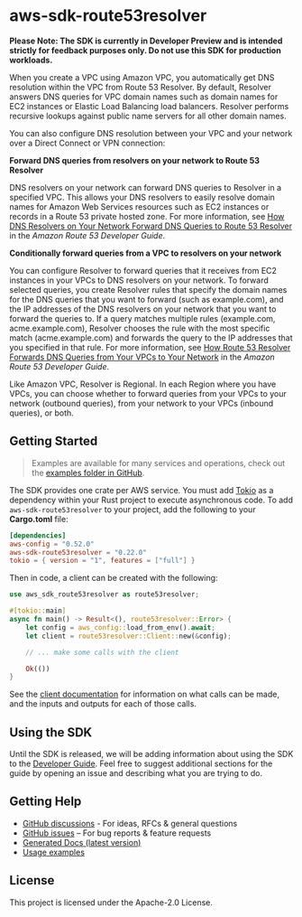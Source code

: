 # aws-sdk-route53resolver

**Please Note: The SDK is currently in Developer Preview and is intended strictly for
feedback purposes only. Do not use this SDK for production workloads.**

When you create a VPC using Amazon VPC, you automatically get DNS resolution within the VPC from Route 53 Resolver. By default, Resolver answers DNS queries for VPC domain names such as domain names for EC2 instances or Elastic Load Balancing load balancers. Resolver performs recursive lookups against public name servers for all other domain names.

You can also configure DNS resolution between your VPC and your network over a Direct Connect or VPN connection:

__Forward DNS queries from resolvers on your network to Route 53 Resolver__

DNS resolvers on your network can forward DNS queries to Resolver in a specified VPC. This allows your DNS resolvers to easily resolve domain names for Amazon Web Services resources such as EC2 instances or records in a Route 53 private hosted zone. For more information, see [How DNS Resolvers on Your Network Forward DNS Queries to Route 53 Resolver](https://docs.aws.amazon.com/Route53/latest/DeveloperGuide/resolver.html#resolver-overview-forward-network-to-vpc) in the _Amazon Route 53 Developer Guide_.

__Conditionally forward queries from a VPC to resolvers on your network__

You can configure Resolver to forward queries that it receives from EC2 instances in your VPCs to DNS resolvers on your network. To forward selected queries, you create Resolver rules that specify the domain names for the DNS queries that you want to forward (such as example.com), and the IP addresses of the DNS resolvers on your network that you want to forward the queries to. If a query matches multiple rules (example.com, acme.example.com), Resolver chooses the rule with the most specific match (acme.example.com) and forwards the query to the IP addresses that you specified in that rule. For more information, see [How Route 53 Resolver Forwards DNS Queries from Your VPCs to Your Network](https://docs.aws.amazon.com/Route53/latest/DeveloperGuide/resolver.html#resolver-overview-forward-vpc-to-network) in the _Amazon Route 53 Developer Guide_.

Like Amazon VPC, Resolver is Regional. In each Region where you have VPCs, you can choose whether to forward queries from your VPCs to your network (outbound queries), from your network to your VPCs (inbound queries), or both.

## Getting Started

> Examples are available for many services and operations, check out the
> [examples folder in GitHub](https://github.com/awslabs/aws-sdk-rust/tree/main/examples).

The SDK provides one crate per AWS service. You must add [Tokio](https://crates.io/crates/tokio)
as a dependency within your Rust project to execute asynchronous code. To add `aws-sdk-route53resolver` to
your project, add the following to your **Cargo.toml** file:

```toml
[dependencies]
aws-config = "0.52.0"
aws-sdk-route53resolver = "0.22.0"
tokio = { version = "1", features = ["full"] }
```

Then in code, a client can be created with the following:

```rust
use aws_sdk_route53resolver as route53resolver;

#[tokio::main]
async fn main() -> Result<(), route53resolver::Error> {
    let config = aws_config::load_from_env().await;
    let client = route53resolver::Client::new(&config);

    // ... make some calls with the client

    Ok(())
}
```

See the [client documentation](https://docs.rs/aws-sdk-route53resolver/latest/aws_sdk_route53resolver/client/struct.Client.html)
for information on what calls can be made, and the inputs and outputs for each of those calls.

## Using the SDK

Until the SDK is released, we will be adding information about using the SDK to the
[Developer Guide](https://docs.aws.amazon.com/sdk-for-rust/latest/dg/welcome.html). Feel free to suggest
additional sections for the guide by opening an issue and describing what you are trying to do.

## Getting Help

* [GitHub discussions](https://github.com/awslabs/aws-sdk-rust/discussions) - For ideas, RFCs & general questions
* [GitHub issues](https://github.com/awslabs/aws-sdk-rust/issues/new/choose) – For bug reports & feature requests
* [Generated Docs (latest version)](https://awslabs.github.io/aws-sdk-rust/)
* [Usage examples](https://github.com/awslabs/aws-sdk-rust/tree/main/examples)

## License

This project is licensed under the Apache-2.0 License.

